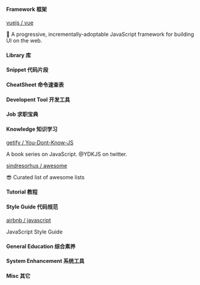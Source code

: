 #### Framework 框架

[vuejs / vue](https://github.com/vuejs/vue)

🖖 A progressive, incrementally-adoptable JavaScript framework for building UI on the web.

#### Library 库

#### Snippet 代码片段

#### CheatSheet 命令速查表

#### Developent Tool 开发工具

#### Job 求职宝典

#### Knowledge 知识学习

[getify / You-Dont-Know-JS](https://github.com/getify/You-Dont-Know-JS)

A book series on JavaScript. @YDKJS on twitter.

[sindresorhus / awesome](https://github.com/sindresorhus/awesome)

😎 Curated list of awesome lists

#### Tutorial 教程

#### Style Guide 代码规范

[airbnb / javascript](https://github.com/airbnb/javascript)

JavaScript Style Guide

#### General Education 综合素养

#### System Enhancement 系统工具

#### Misc 其它
